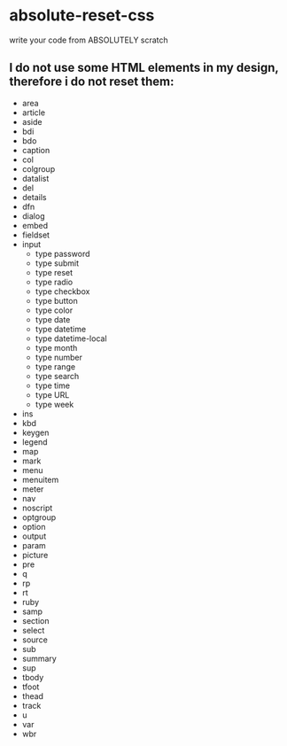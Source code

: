 # absolute-reset-css
write your code from ABSOLUTELY scratch

## I do not use some HTML elements in my design, therefore i do not reset them:

* area
* article
* aside
* bdi
* bdo
* caption
* col
* colgroup
* datalist
* del
* details
* dfn
* dialog
* embed
* fieldset
* input
  * type password
  * type submit
  * type reset
  * type radio
  * type checkbox
  * type button
  * type color
  * type date
  * type datetime
  * type datetime-local
  * type month
  * type number
  * type range
  * type search
  * type time
  * type URL
  * type week
* ins
* kbd
* keygen
* legend
* map
* mark
* menu
* menuitem
* meter
* nav
* noscript
* optgroup
* option
* output
* param
* picture
* pre
* q
* rp
* rt
* ruby
* samp
* section
* select
* source
* sub
* summary
* sup
* tbody
* tfoot
* thead
* track
* u
* var
* wbr
